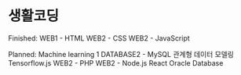 # 생활코딩 

Finished:
WEB1 - HTML
WEB2 - CSS
WEB2 - JavaScript

Planned:
Machine learning 1
DATABASE2 - MySQL
관계형 데이터 모델링 
Tensorflow.js
WEB2 - PHP
WEB2 - Node.js
React
Oracle Database


